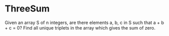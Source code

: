 # ThreeSum
Given an array S of n integers, are there elements a, b, c in S such that a + b + c = 0? Find all unique triplets in the array which gives the sum of zero.
